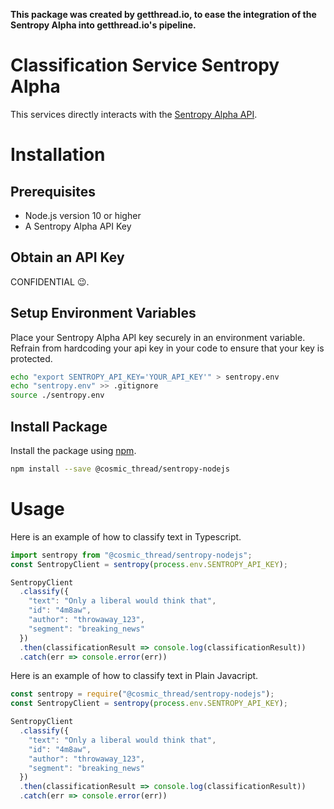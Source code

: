 **This package was created by getthread.io, to ease the integration of the Sentropy Alpha into getthread.io's pipeline.**

# Classification Service Sentropy Alpha
This services directly interacts with the [Sentropy Alpha API](https://api.alpha.sentropy.io).

# Installation

## Prerequisites

- Node.js version 10 or higher
- A Sentropy Alpha API Key 

## Obtain an API Key

CONFIDENTIAL 😉.

## Setup Environment Variables

Place your Sentropy Alpha API key securely in an environment variable. Refrain from hardcoding your api key in your code to ensure that your key is protected.
```bash
echo "export SENTROPY_API_KEY='YOUR_API_KEY'" > sentropy.env
echo "sentropy.env" >> .gitignore
source ./sentropy.env
```

## Install Package

Install the package using [npm](https://npmjs.org/).

```sh
npm install --save @cosmic_thread/sentropy-nodejs
```

<a name="usage"></a>
# Usage

Here is an example of how to classify text in Typescript.

```js
import sentropy from "@cosmic_thread/sentropy-nodejs";
const SentropyClient = sentropy(process.env.SENTROPY_API_KEY);

SentropyClient
  .classify({
    "text": "Only a liberal would think that",
    "id": "4m8aw",
    "author": "throwaway_123",
    "segment": "breaking_news"
  })
  .then(classificationResult => console.log(classificationResult))
  .catch(err => console.error(err))
```

Here is an example of how to classify text in Plain Javacript.

```js
const sentropy = require("@cosmic_thread/sentropy-nodejs");
const SentropyClient = sentropy(process.env.SENTROPY_API_KEY);

SentropyClient
  .classify({
    "text": "Only a liberal would think that",
    "id": "4m8aw",
    "author": "throwaway_123",
    "segment": "breaking_news"
  })
  .then(classificationResult => console.log(classificationResult))
  .catch(err => console.error(err))
```